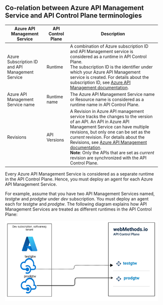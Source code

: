 
## Co-relation between Azure API Management Service  and API Control Plane terminologies

| Azure API Management Service | API Control Plane | Description |
|--------------------|-------------------|-------------|
| Azure Subscription ID and API Management Service  |Runtime | A combination of Azure subscription ID and API Management service is considered as a runtime in API Control Plane.<br>The subscription ID is the identifier under which your Azure API Management service is created. For details about the subscription ID, see [Azure API Management documentation](https://learn.microsoft.com/en-us/azure/azure-portal/get-subscription-tenant-id#find-your-azure-subscription). |
| Azure API Management Service name | Runtime name | The Azure API Management Service name or Resource name is considered as a runtime name in API Control Plane. |
| Revisions | API Versions | A Revision in Azure API management service tracks the changes to the version of an API. An API in Azure API Management Service can have multiple revisions, but only one can be set as the *current* revision. For details about the Revisions, see [Azure API Management documentation](https://learn.microsoft.com/en-us/azure/api-management/api-management-revisions).<br>**Note**: Only the APIs that are set as *current* revision are synchronized with the API Control Plane.  |

Every Azure API Management Service is considered as a separate runtime in the API Control Plane. Hence, you must deploy an agent for each Azure API Management Service. 

For example, assume that you have two API Management Services named, *testgtw* and *prodgtw* under *dev* subscription. You must deploy an agent each for *testgtw* and *prodgtw*. The following diagram explains how API Management Services are treated as different runtimes in the API Control Plane:

![](../docs/images/co-relation.png)



